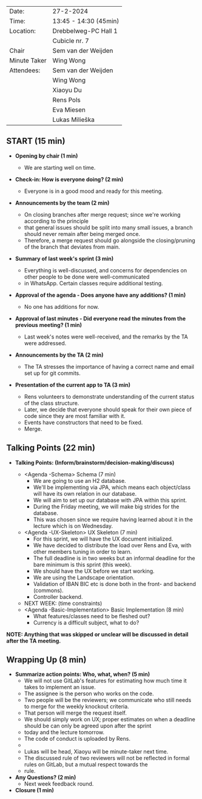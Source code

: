 |              |                       |
|--------------|-----------------------|
| Date:        | 27-2-2024             |
| Time:        | 13:45 - 14:30 (45min) |
| Location:    | Drebbelweg-PC Hall 1  |
|              | Cubicle nr. 7         |
| Chair        | Sem van der Weijden   |
| Minute Taker | Wing Wong             |
| Attendees:   | Sem van der Weijden   |
|              | Wing Wong             |
|              | Xiaoyu Du             |
|              | Rens Pols             |
|              | Eva Miesen            |
|              | Lukas Milieška       |

## START (15 min)
- **Opening by chair (1 min)**
    - We are starting well on time.
- **Check-in: How is everyone doing? (2 min)**
    - Everyone is in a good mood and ready for this meeting.
- **Announcements by the team (2 min)**
    - On closing branches after merge request; since we're working according to the principle
    - that general issues should be split into many small issues, a branch should never remain after being merged once.
    - Therefore, a merge request should go alongside the closing/pruning of the branch that deviates from main.
- **Summary of last week's sprint (3 min)**
    - Everything is well-discussed, and concerns for dependencies on other people to be done were well-communicated
    - in WhatsApp. Certain classes require additional testing.
- **Approval of the agenda - Does anyone have any additions? (1 min)**
    - No one has additions for now.
- **Approval of last minutes - Did everyone read the minutes from the previous meeting? (1 min)**
    - Last week's notes were well-received, and the remarks by the TA were addressed.
- **Announcements by the TA (2 min)**
    - The TA stresses the importance of having a correct name and email set up for git commits.

- **Presentation of the current app to TA (3 min)**
    - Rens volunteers to demonstrate understanding of the current status of the class structure.
    - Later, we decide that everyone should speak for their own piece of code since they are most familiar with it.
    - Events have constructors that need to be fixed.
    - Merge.

## Talking Points (22 min)
- **Talking Points: (Inform/brainstorm/decision-making/discuss)**

    - <Agenda -Schema> Schema (7 min)
        - We are going to use an H2 database.
        - We'll be implementing via JPA, which means each object/class will have its own relation in our database.
        - We will aim to set up our database with JPA within this sprint.
        - During the Friday meeting, we will make big strides for the database.
        - This was chosen since we require having learned about it in the lecture which is on Wednesday.
    - <Agenda -UX-Skeleton> UX Skeleton (7 min)
        - For this sprint, we will have the UX document initialized.
        - We have decided to distribute the load over Rens and Eva, with other members tuning in order to learn.
        - The full deadline is in two weeks but an informal deadline for the bare minimum is this sprint (this week).
        - We should have the UX before we start working.
        - We are using the Landscape orientation.
        - Validation of IBAN BIC etc is done both in the front- and backend (commons).
        - Controller backend.
    - NEXT WEEK: (time constraints)
    - <Agenda -Basic-Implementation> Basic Implementation (8 min)
        - What features/classes need to be fleshed out?
        - Currency is a difficult subject, what to do?

**NOTE: Anything that was skipped or unclear will be discussed in detail after the TA meeting.**

## Wrapping Up (8 min)
- **Summarize action points: Who, what, when? (5 min)**
    -  We will not use GitLab's features for estimating how much time it takes to implement an issue.
    -  The assignee is the person who works on the code.
    -  Two people will be the reviewers; we communicate who still needs to merge for the weekly knockout criteria.
    -  That person will merge the request itself.
    -  We should simply work on UX; proper estimates on when a deadline should be can only be agreed upon after the sprint
    -  today and the lecture tomorrow.
    -  The code of conduct is uploaded by Rens.
    -
    - Lukas will be head, Xiaoyu will be minute-taker next time.
    - The discussed rule of two reviewers will not be reflected in formal rules on GitLab, but a mutual respect towards the
    - rule.
- **Any Questions? (2 min)**
    - Next week feedback round.
- **Closure (1 min)**
